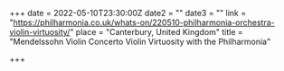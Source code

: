 +++
date = 2022-05-10T23:30:00Z
date2 = ""
date3 = ""
link = "https://philharmonia.co.uk/whats-on/220510-philharmonia-orchestra-violin-virtuosity/"
place = "Canterbury, United Kingdom"
title = "Mendelssohn Violin Concerto Violin Virtuosity with the Philharmonia"

+++
